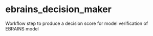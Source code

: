 # ebrains_decision_maker
Workflow step to produce a decision score for model verification of EBRAINS model
